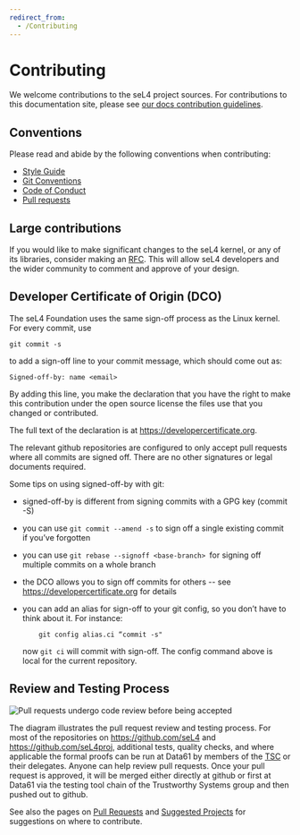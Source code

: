 ```yaml
---
redirect_from:
  - /Contributing
---
```


# Contributing

We welcome contributions to the seL4 project sources. For contributions to this documentation site,
please see [our docs contribution guidelines](/DocsContributing).

## Conventions

Please read and abide by the following conventions when contributing:

- [Style Guide](/StyleGuide)
- [Git Conventions](/GitConventions)
- [Code of Conduct](/Conduct)
- [Pull requests](/CodeReview)

## Large contributions

If you would like to make significant changes to the seL4 kernel, or any of its libraries, consider making an [RFC](rfc-process). This will allow seL4 developers and the wider community to comment and approve of your design.

## Developer Certificate of Origin (DCO)

The seL4 Foundation uses the same sign-off process as the Linux kernel. For
every commit, use

    git commit -s

to add a sign-off line to your commit message, which should come out as:

    Signed-off-by: name <email>

By adding this line, you make the declaration that you have the right to make
this contribution under the open source license the files use that you changed
or contributed.

The full text of the declaration is at <https://developercertificate.org>.

The relevant github repositories are configured to only accept pull requests
where all commits are signed off. There are no other signatures or legal
documents required.

Some tips on using signed-off-by with git:

  - signed-off-by is different from signing commits with a GPG key (commit -S)
  - you can use `git commit --amend -s` to sign off a single existing commit if you’ve forgotten
  - you can use `git rebase --signoff <base-branch> `for signing off multiple commits on a whole branch
  - the DCO allows you to sign off commits for others -- see <https://developercertificate.org> for details
  - you can add an alias for sign-off to your git config, so you don’t have to think about it. For instance:

            git config alias.ci “commit -s"

    now `git ci` will commit with sign-off. The config command above is local
    for the current repository.

## Review and Testing Process

<img src="http://i.imgur.com/kuAok5A.png" alt="Pull requests undergo code review before being accepted" />

The diagram illustrates the pull request review and testing process. For most
of the repositories on <https://github.com/seL4> and
<https://github.com/seL4proj>, additional tests, quality checks, and where
applicable the formal proofs can be run at Data61 by members of the [TSC][1]
or their delegates. Anyone can help review pull requests. Once your pull
request is approved, it will be merged either directly at github or first at
Data61 via the testing tool chain of the Trustworthy Systems group and then
pushed out to github.

See also the pages on [Pull Requests](code-review) and [Suggested Projects](/SuggestedProjects) for suggestions on where to contribute.

[1]: https://sel4.systems/Foundation/TSC/
